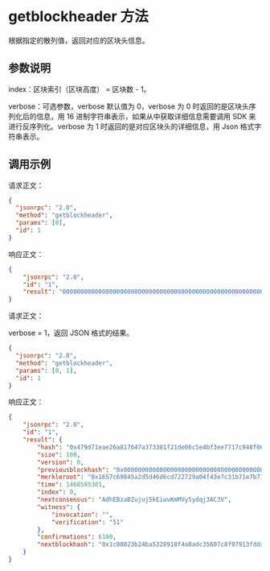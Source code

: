﻿# getblockheader 方法

根据指定的散列值，返回对应的区块头信息。

## 参数说明

index：区块索引（区块高度） = 区块数 - 1。

verbose：可选参数，verbose 默认值为 0，verbose 为 0 时返回的是区块头序列化后的信息，用 16 进制字符串表示，如果从中获取详细信息需要调用 SDK 来进行反序列化。verbose 为 1 时返回的是对应区块头的详细信息，用 Json 格式字符串表示。

## 调用示例

请求正文：

```json
{
  "jsonrpc": "2.0",
  "method": "getblockheader",
  "params": [0],
  "id": 1
}
```

响应正文：

```json
{
    "jsonrpc": "2.0", 
    "id": "1", 
    "result": "0000000000000000000000000000000000000000000000000000000000000000000000008e29af06ec157a3d85717b1eb7317c3ef4049a7222d76c6dd4d5a24598c6571665fc885700000000f071d5fc6d2e2978a45842f05b1ac970e87d197700015100"
}
```

请求正文：

verbose = 1，返回 JSON 格式的结果。

```json
{
  "jsonrpc": "2.0",
  "method": "getblockheader",
  "params": [0, 1],
  "id": 1
}
```

响应正文：

```json
{
    "jsonrpc": "2.0", 
    "id": "1", 
    "result": {
        "hash": "0x479d71eae26a817647a373381f21de06c5e4bf3ee7717c948f006ce8e25441be", 
        "size": 100, 
        "version": 0, 
        "previousblockhash": "0x0000000000000000000000000000000000000000000000000000000000000000", 
        "merkleroot": "0x1657c69845a2d5d46d6cd722729a04f43e7c31b71e7b71853d7a15ec06af298e", 
        "time": 1468595301, 
        "index": 0, 
        "nextconsensus": "AdhEBzaBZujuj5kEiwvKmMVy5ydqj3AC3V", 
        "witness": {
            "invocation": "", 
            "verification": "51"
        }, 
        "confirmations": 6180, 
        "nextblockhash": "0x1c00023b24ba5328918f4a0adc35607c8f97913fdda88b4eb4c571e7bc613bf4"
    }
}
```